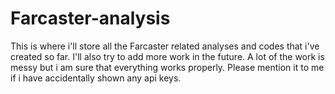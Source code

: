# Farcaster-analysis


This is where i'll store all the Farcaster related analyses and codes that i've created so far. I'll also try to add more work in the future. A lot of the work is messy but i am sure that everything works properly. Please mention it to me if i have accidentally shown any api keys. 
